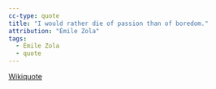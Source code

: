 ```yaml
---
cc-type: quote
title: "I would rather die of passion than of boredom."
attribution: "Émile Zola"
tags:
  - Émile Zola
  - quote
---
```

[Wikiquote](https://en.wikiquote.org/wiki/%C3%89mile_Zola)